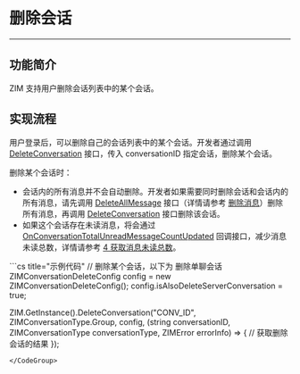 # 删除会话

- - -

## 功能简介

ZIM 支持用户删除会话列表中的某个会话。

## 实现流程

用户登录后，可以删除自己的会话列表中的某个会话。开发者通过调用 [DeleteConversation](https://doc-zh.zego.im/article/api?doc=zim_API~cs_unity3d~class~ZIM#delete-conversation) 接口，传入 conversationID 指定会话，删除某个会话。

<Note title="说明">

删除某个会话时：

- 会话内的所有消息并不会自动删除。开发者如果需要同时删除会话和会话内的所有消息，请先调用 [DeleteAllMessage](https://doc-zh.zego.im/article/api?doc=zim_API~cs_unity3d~class~ZIM#delete-all-message) 接口（详情请参考 [删除消息](/zim-u3d/guides/messaging/delete-messages)）删除所有消息，再调用 [DeleteConversation](https://doc-zh.zego.im/article/api?doc=zim_API~cs_unity3d~class~ZIM#delete-conversation) 接口删除该会话。
- 如果这个会话存在未读消息，将会通过 [OnConversationTotalUnreadMessageCountUpdated](https://doc-zh.zego.im/article/api?doc=zim_API~cs_unity3d~class~ZIMEventHandler#on-conversation-total-unread-message-count-updated) 回调接口，减少消息未读总数，详情请参考 [4 获取消息未读总数](/zim-u3d/guides/conversation/get-the-conversation-list)。
</Note>

<CodeGroup>
```cs title="示例代码"
// 删除某个会话，以下为 删除单聊会话
ZIMConversationDeleteConfig config = new ZIMConversationDeleteConfig();
config.isAlsoDeleteServerConversation = true;

ZIM.GetInstance().DeleteConversation("CONV_ID", ZIMConversationType.Group, config,
    (string conversationID, ZIMConversationType conversationType,
                    ZIMError errorInfo) =>
    {
        // 获取删除会话的结果
    });
```
</CodeGroup>

